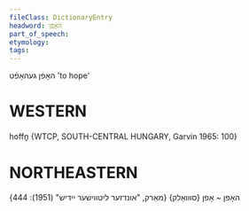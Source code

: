 ```yaml
---
fileClass: DictionaryEntry
headword: האָפֿן
part_of_speech: 
etymology: 
tags: 
---
```

האָפֿן
געהאָפֿט
'to hope'

WESTERN
========

hoffn̥ {WTCP, SOUTH-CENTRAL HUNGARY, Garvin 1965: 100}

NORTHEASTERN
==============

האָפן ~ אָפן {סוּוואַלק}
{מאַרק, "אונדזער ליטווישער ייִדיש" (1951): 444}
